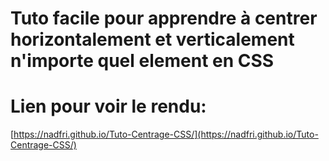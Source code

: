 # Tuto facile pour apprendre à centrer horizontalement et verticalement n'importe quel element en CSS
# Lien pour voir le rendu:
[https://nadfri.github.io/Tuto-Centrage-CSS/](https://nadfri.github.io/Tuto-Centrage-CSS/)